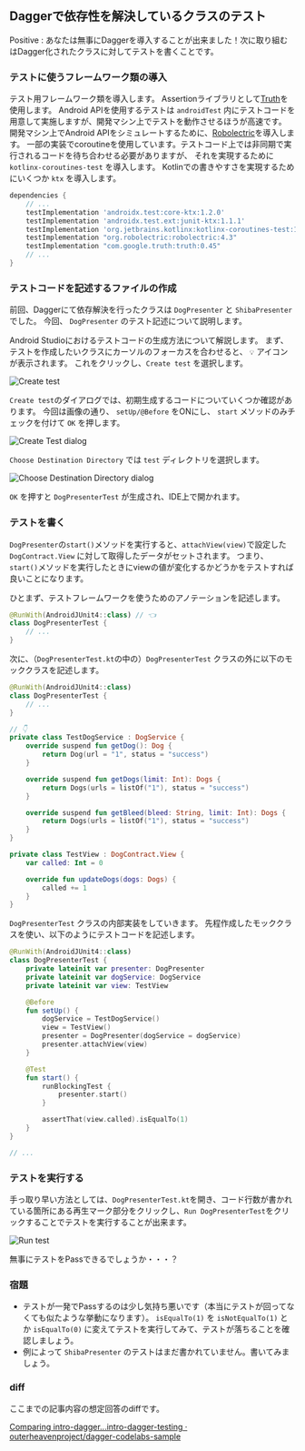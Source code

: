 ## Daggerで依存性を解決しているクラスのテスト

<!--
start: intro-dagger
goal:  intro-dagger-testing
-->

Positive
: あなたは無事にDaggerを導入することが出来ました！次に取り組むはDagger化されたクラスに対してテストを書くことです。

### テストに使うフレームワーク類の導入

テスト用フレームワーク類を導入します。
Assertionライブラリとして[Truth](https://truth.dev/)を使用します。
Android APIを使用するテストは `androidTest` 内にテストコードを用意して実施しますが、開発マシン上でテストを動作させるほうが高速です。
開発マシン上でAndroid APIをシミュレートするために、[Robolectric](http://robolectric.org/)を導入します。
一部の実装でcoroutineを使用しています。テストコード上では非同期で実行されるコードを待ち合わせる必要がありますが、
それを実現するために `kotlinx-coroutines-test` を導入します。
Kotlinでの書きやすさを実現するためにいくつか `ktx` を導入します。

```./app/build.gradle
dependencies {
    // ...
    testImplementation 'androidx.test:core-ktx:1.2.0'
    testImplementation 'androidx.test.ext:junit-ktx:1.1.1'
    testImplementation 'org.jetbrains.kotlinx:kotlinx-coroutines-test:1.2.2'
    testImplementation "org.robolectric:robolectric:4.3"
    testImplementation "com.google.truth:truth:0.45"
    // ...
}
```

### テストコードを記述するファイルの作成

前回、Daggerにて依存解決を行ったクラスは `DogPresenter` と `ShibaPresenter` でした。
今回、 `DogPresenter` のテスト記述について説明します。

Android Studioにおけるテストコードの生成方法について解説します。
まず、テストを作成したいクラスにカーソルのフォーカスを合わせると、 `💡` アイコンが表示されます。
これをクリックし、`Create test` を選択します。

![Create test](./03_Testing_01.png)

`Create test`のダイアログでは、初期生成するコードについていくつか確認があります。
今回は画像の通り、 `setUp/@Before` をONにし、 `start` メソッドのみチェックを付けて `OK` を押します。

![Create Test dialog](./03_Testing_02.png)

`Choose Destination Directory` では `test` ディレクトリを選択します。

![Choose Destination Directory dialog](./03_Testing_03.png)

`OK` を押すと `DogPresenterTest` が生成され、IDE上で開かれます。

### テストを書く

`DogPresenter`の`start()`メソッドを実行すると、`attachView(view)`で設定した `DogContract.View` に対して取得したデータがセットされます。
つまり、`start()`メソッドを実行したときにviewの値が変化するかどうかをテストすれば良いことになります。

ひとまず、テストフレームワークを使うためのアノテーションを記述します。

```DogPresenterTest.kt
@RunWith(AndroidJUnit4::class) // 👈
class DogPresenterTest {
    // ...
}
```

次に、（`DogPresenterTest.kt`の中の）`DogPresenterTest` クラスの外に以下のモッククラスを記述します。

```DogPresenterTest.kt
@RunWith(AndroidJUnit4::class)
class DogPresenterTest {
    // ...
}

// 👇
private class TestDogService : DogService {
    override suspend fun getDog(): Dog {
        return Dog(url = "1", status = "success")
    }

    override suspend fun getDogs(limit: Int): Dogs {
        return Dogs(urls = listOf("1"), status = "success")
    }

    override suspend fun getBleed(bleed: String, limit: Int): Dogs {
        return Dogs(urls = listOf("1"), status = "success")
    }
}

private class TestView : DogContract.View {
    var called: Int = 0

    override fun updateDogs(dogs: Dogs) {
        called += 1
    }
}
```

`DogPresenterTest` クラスの内部実装をしていきます。
先程作成したモッククラスを使い、以下のようにテストコードを記述します。

```DogPresenterTest.kt
@RunWith(AndroidJUnit4::class)
class DogPresenterTest {
    private lateinit var presenter: DogPresenter
    private lateinit var dogService: DogService
    private lateinit var view: TestView

    @Before
    fun setUp() {
        dogService = TestDogService()
        view = TestView()
        presenter = DogPresenter(dogService = dogService)
        presenter.attachView(view)
    }

    @Test
    fun start() {
        runBlockingTest {
            presenter.start()
        }

        assertThat(view.called).isEqualTo(1)
    }
}

// ...
```

### テストを実行する

手っ取り早い方法としては、`DogPresenterTest.kt`を開き、コード行数が書かれている箇所にある再生マーク部分をクリックし、`Run DogPresenterTest`をクリックすることでテストを実行することが出来ます。

![Run test](./03_Testing_04.png)


無事にテストをPassできるでしょうか・・・？

### 宿題

- テストが一発でPassするのは少し気持ち悪いです（本当にテストが回ってなくても似たような挙動になります）。 `isEqualTo(1)` を `isNotEqualTo(1)` とか `isEqualTo(0)` に変えてテストを実行してみて、テストが落ちることを確認しましょう。
- 例によって `ShibaPresenter` のテストはまだ書かれていません。書いてみましょう。

### diff

ここまでの記事内容の想定回答のdiffです。

[Comparing intro\-dagger\.\.\.intro\-dagger\-testing · outerheavenproject/dagger\-codelabs\-sample](https://github.com/outerheavenproject/dagger-codelabs-sample/compare/intro-dagger...intro-dagger-testing)

